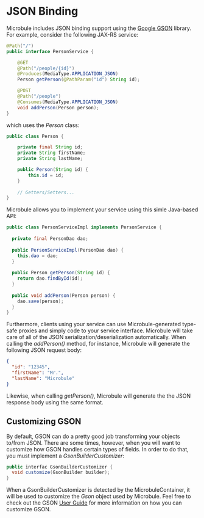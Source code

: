 # JSON Binding

Microbule includes JSON binding support using the [Google GSON](https://github.com/google/gson) library. For example, consider the following JAX-RS service: 

```java
@Path("/")
public interface PersonService {

    @GET
    @Path("/people/{id}")
    @Produces(MediaType.APPLICATION_JSON)
    Person getPerson(@PathParam("id") String id);

    @POST
    @Path("/people")
    @Consumes(MediaType.APPLICATION_JSON)
    void addPerson(Person person);
}
```

which uses the *Person* class:

```java
public class Person {

    private final String id;
    private String firstName;
    private String lastName;

    public Person(String id) {
        this.id = id;
    }
    
    // Getters/Setters...
}
```

Microbule allows you to implement your service using this simle Java-based API:

```java
public class PersonServiceImpl implements PersonService {
  
  private final PersonDao dao;
  
  public PersonServiceImpl(PersonDao dao) {
    this.dao = dao;
  }
  
  public Person getPerson(String id) {
    return dao.findById(id);
  }
  
  public void addPerson(Person person) {
    dao.save(person);
  }
}
```

Furthermore, clients using your service can use Microbule-generated type-safe proxies and simply code to your service interface.  Microbule will take care of all of the JSON serialization/deserialization automatically.  When calling the *addPerson()* method, for instance, Microbule will generate the following JSON request body:

```json
{
  "id": "12345",
  "firstName": "Mr.",
  "lastName": "Microbule"
}
```

Likewise, when calling *getPerson()*, Microbule will generate the the JSON response body using the same format.


## Customizing GSON

By default, GSON can do a pretty good job transforming your objects to/from JSON.  There are some times, however, when you will want to customize how GSON handles certain types of fields.  In order to do that, you must implement a *GsonBuilderCustomizer*:

```java
public interfac GsonBuilderCustomizer {
  void customize(GsonBuilder builder);
}
```

When a GsonBuilderCustomizer is detected by the MicrobuleContainer, it will be used to customize the *Gson* object used by Microbule.  Feel free to check out the GSON [User Guide](https://github.com/google/gson/blob/master/UserGuide.md) for more information on how you can customize GSON.
